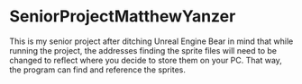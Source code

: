# SeniorProjectMatthewYanzer
This is my senior project after ditching Unreal Engine
Bear in mind that while running the project, the addresses finding the sprite files will need to be changed to reflect where you decide to store them on your PC. That way, the program can find and reference the sprites.
